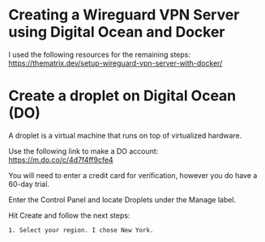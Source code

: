 # Creating a Wireguard VPN Server using Digital Ocean and Docker

I used the following resources for the remaining steps: https://thematrix.dev/setup-wireguard-vpn-server-with-docker/

# Create a droplet on Digital Ocean (DO)

A droplet is a virtual machine that runs on top of virtualized hardware.

Use the following link to make a DO account: https://m.do.co/c/4d7f4ff9cfe4 

You will need to enter a credit card for verification, however you do have a 60-day trial. 

Enter the Control Panel and locate Droplets under the Manage label. 

Hit Create and follow the next steps:
```
1. Select your region. I chose New York.

```

